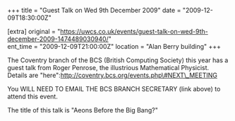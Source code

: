 +++
title = "Guest Talk on Wed 9th December 2009"
date = "2009-12-09T18:30:00Z"

[extra]
original = "https://uwcs.co.uk/events/guest-talk-on-wed-9th-december-2009-1474489030940/"    
ent_time = "2009-12-09T21:00:00Z"
location = "Alan Berry building"
+++

The Coventry branch of the BCS (British Computing Society) this year has a guest talk from Roger Penrose, the illustrious Mathematical Physicist. Details are "here":http://coventry.bcs.org/events.php\#NEXT\_MEETING

You WILL NEED TO EMAIL THE BCS BRANCH SECRETARY (link above) to attend this event.

The title of this talk is "Aeons Before the Big Bang?"

